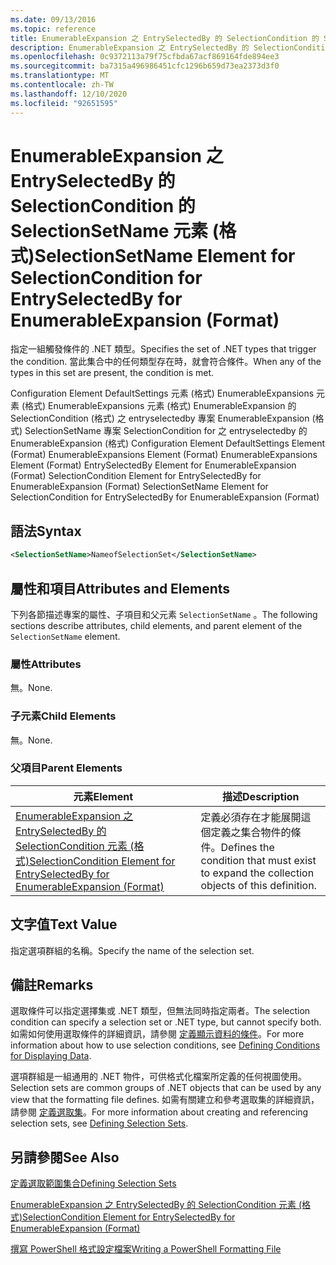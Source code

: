 ```yaml
---
ms.date: 09/13/2016
ms.topic: reference
title: EnumerableExpansion 之 EntrySelectedBy 的 SelectionCondition 的 SelectionSetName 元素 (格式)
description: EnumerableExpansion 之 EntrySelectedBy 的 SelectionCondition 的 SelectionSetName 元素 (格式)
ms.openlocfilehash: 0c9372113a79f75cfbda67acf869164fde894ee3
ms.sourcegitcommit: ba7315a496986451cfc1296b659d73ea2373d3f0
ms.translationtype: MT
ms.contentlocale: zh-TW
ms.lasthandoff: 12/10/2020
ms.locfileid: "92651595"
---
```

# <a name="selectionsetname-element-for-selectioncondition-for-entryselectedby-for-enumerableexpansion-format"></a><span data-ttu-id="dc4a7-103">EnumerableExpansion 之 EntrySelectedBy 的 SelectionCondition 的 SelectionSetName 元素 (格式)</span><span class="sxs-lookup"><span data-stu-id="dc4a7-103">SelectionSetName Element for SelectionCondition for EntrySelectedBy for EnumerableExpansion (Format)</span></span>

<span data-ttu-id="dc4a7-104">指定一組觸發條件的 .NET 類型。</span><span class="sxs-lookup"><span data-stu-id="dc4a7-104">Specifies the set of .NET types that trigger the condition.</span></span> <span data-ttu-id="dc4a7-105">當此集合中的任何類型存在時，就會符合條件。</span><span class="sxs-lookup"><span data-stu-id="dc4a7-105">When any of the types in this set are present, the condition is met.</span></span>

<span data-ttu-id="dc4a7-106">Configuration Element DefaultSettings 元素 (格式) EnumerableExpansions 元素 (格式) EnumerableExpansions 元素 (格式) EnumerableExpansion 的 SelectionCondition (格式) 之 entryselectedby 專案 EnumerableExpansion (格式) SelectionSetName 專案 SelectionCondition for 之 entryselectedby 的 EnumerableExpansion (格式) </span><span class="sxs-lookup"><span data-stu-id="dc4a7-106">Configuration Element DefaultSettings Element (Format) EnumerableExpansions Element (Format) EnumerableExpansions Element (Format) EntrySelectedBy Element for EnumerableExpansion (Format) SelectionCondition Element for EntrySelectedBy for EnumerableExpansion (Format) SelectionSetName Element for SelectionCondition for EntrySelectedBy for EnumerableExpansion (Format)</span></span>

## <a name="syntax"></a><span data-ttu-id="dc4a7-107">語法</span><span class="sxs-lookup"><span data-stu-id="dc4a7-107">Syntax</span></span>

```xml
<SelectionSetName>NameofSelectionSet</SelectionSetName>
```

## <a name="attributes-and-elements"></a><span data-ttu-id="dc4a7-108">屬性和項目</span><span class="sxs-lookup"><span data-stu-id="dc4a7-108">Attributes and Elements</span></span>

<span data-ttu-id="dc4a7-109">下列各節描述專案的屬性、子項目和父元素 `SelectionSetName` 。</span><span class="sxs-lookup"><span data-stu-id="dc4a7-109">The following sections describe attributes, child elements, and parent element of the `SelectionSetName` element.</span></span>

### <a name="attributes"></a><span data-ttu-id="dc4a7-110">屬性</span><span class="sxs-lookup"><span data-stu-id="dc4a7-110">Attributes</span></span>

<span data-ttu-id="dc4a7-111">無。</span><span class="sxs-lookup"><span data-stu-id="dc4a7-111">None.</span></span>

### <a name="child-elements"></a><span data-ttu-id="dc4a7-112">子元素</span><span class="sxs-lookup"><span data-stu-id="dc4a7-112">Child Elements</span></span>

<span data-ttu-id="dc4a7-113">無。</span><span class="sxs-lookup"><span data-stu-id="dc4a7-113">None.</span></span>

### <a name="parent-elements"></a><span data-ttu-id="dc4a7-114">父項目</span><span class="sxs-lookup"><span data-stu-id="dc4a7-114">Parent Elements</span></span>

|<span data-ttu-id="dc4a7-115">元素</span><span class="sxs-lookup"><span data-stu-id="dc4a7-115">Element</span></span>|<span data-ttu-id="dc4a7-116">描述</span><span class="sxs-lookup"><span data-stu-id="dc4a7-116">Description</span></span>|
|-------------|-----------------|
|[<span data-ttu-id="dc4a7-117">EnumerableExpansion 之 EntrySelectedBy 的 SelectionCondition 元素 (格式)</span><span class="sxs-lookup"><span data-stu-id="dc4a7-117">SelectionCondition Element for EntrySelectedBy for EnumerableExpansion (Format)</span></span>](./selectioncondition-element-for-entryselectedby-for-enumerableexpansion-format.md)|<span data-ttu-id="dc4a7-118">定義必須存在才能展開這個定義之集合物件的條件。</span><span class="sxs-lookup"><span data-stu-id="dc4a7-118">Defines the condition that must exist to expand the collection objects of this definition.</span></span>|

## <a name="text-value"></a><span data-ttu-id="dc4a7-119">文字值</span><span class="sxs-lookup"><span data-stu-id="dc4a7-119">Text Value</span></span>

<span data-ttu-id="dc4a7-120">指定選項群組的名稱。</span><span class="sxs-lookup"><span data-stu-id="dc4a7-120">Specify the name of the selection set.</span></span>

## <a name="remarks"></a><span data-ttu-id="dc4a7-121">備註</span><span class="sxs-lookup"><span data-stu-id="dc4a7-121">Remarks</span></span>

<span data-ttu-id="dc4a7-122">選取條件可以指定選擇集或 .NET 類型，但無法同時指定兩者。</span><span class="sxs-lookup"><span data-stu-id="dc4a7-122">The selection condition can specify a selection set or .NET type, but cannot specify both.</span></span> <span data-ttu-id="dc4a7-123">如需如何使用選取條件的詳細資訊，請參閱 [定義顯示資料的條件](./defining-conditions-for-displaying-data.md)。</span><span class="sxs-lookup"><span data-stu-id="dc4a7-123">For more information about how to use selection conditions, see [Defining Conditions for Displaying Data](./defining-conditions-for-displaying-data.md).</span></span>

<span data-ttu-id="dc4a7-124">選項群組是一組通用的 .NET 物件，可供格式化檔案所定義的任何視圖使用。</span><span class="sxs-lookup"><span data-stu-id="dc4a7-124">Selection sets are common groups of .NET objects that can be used by any view that the formatting file defines.</span></span> <span data-ttu-id="dc4a7-125">如需有關建立和參考選取集的詳細資訊，請參閱 [定義選取集](./defining-selection-sets.md)。</span><span class="sxs-lookup"><span data-stu-id="dc4a7-125">For more information about creating and referencing selection sets, see [Defining Selection Sets](./defining-selection-sets.md).</span></span>

## <a name="see-also"></a><span data-ttu-id="dc4a7-126">另請參閱</span><span class="sxs-lookup"><span data-stu-id="dc4a7-126">See Also</span></span>

[<span data-ttu-id="dc4a7-127">定義選取範圍集合</span><span class="sxs-lookup"><span data-stu-id="dc4a7-127">Defining Selection Sets</span></span>](./defining-selection-sets.md)

[<span data-ttu-id="dc4a7-128">EnumerableExpansion 之 EntrySelectedBy 的 SelectionCondition 元素 (格式)</span><span class="sxs-lookup"><span data-stu-id="dc4a7-128">SelectionCondition Element for EntrySelectedBy for EnumerableExpansion (Format)</span></span>](./selectioncondition-element-for-entryselectedby-for-enumerableexpansion-format.md)

[<span data-ttu-id="dc4a7-129">撰寫 PowerShell 格式設定檔案</span><span class="sxs-lookup"><span data-stu-id="dc4a7-129">Writing a PowerShell Formatting File</span></span>](./writing-a-powershell-formatting-file.md)
